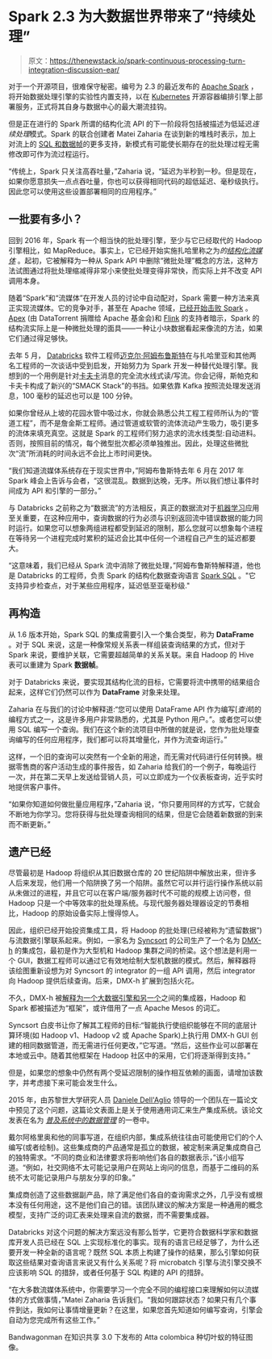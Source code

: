 # Spark 2.3 为大数据世界带来了“持续处理”

> 原文：<https://thenewstack.io/spark-continuous-processing-turn-integration-discussion-ear/>

对于一个开源项目，很难保守秘密。编号为 2.3 的最近发布的 [Apache Spark](https://spark.apache.org/) ，将开始数据处理引擎的实验性内置支持，以在 [Kubernetes](/category/kubernetes/) 开源容器编排引擎上部署服务，正式将其自身与数据中心的最大潮流挂钩。

但是正在进行的 Spark 所谓的结构化流 API 的下一阶段将包括被描述为低延迟*连续处理*模式。Spark 的联合创建者 Matei Zaharia 在谈到新的堆栈时表示，加上对流上的 [SQL 和数据帧](https://spark.apache.org/docs/latest/sql-programming-guide.html)的更多支持，新模式有可能使长期存在的批处理过程无需修改即可作为流过程运行。

“传统上，Spark 只关注高吞吐量，”Zaharia 说，“延迟为半秒到一秒。但是现在，如果你愿意损失一点点吞吐量，你也可以获得相同代码的超低延迟、毫秒级执行。因此您可以使用这些设置部署相同的应用程序。”

## 一批要有多小？

回到 2016 年，Spark 有一个相当快的批处理引擎，至少与它已经取代的 Hadoop 引擎相比，如 MapReduce。事实上，它已经开始实施扎哈里称之为*的[结构化流媒体](https://thenewstack.io/spark-2-0-will-offer-interactive-querying-live-data/)* 。起初，它被解释为一种从 Spark API 中删除“微批处理”概念的方法，这种方法试图通过将批处理缩减得非常小来使批处理变得非常快，而实际上并不改变 API 调用本身。

随着“Spark”和“流媒体”在开发人员的讨论中自动配对，Spark 需要一种方法来真正实现流媒体。它的竞争对手，甚至在 Apache 领域，[已经开始击败 Spark](https://www.infoworld.com/article/3101729/big-data/big-data-brawlers-4-challengers-to-spark.html) 。 [Apex](https://apex.apache.org/) (由 DataTorrent 捐赠给 Apache 基金会)和 [Flink](https://flink.apache.org/) 的支持者暗示，Spark 的结构流实际上是一种微批处理的面具——一种让小块数据看起来像流的方法，如果它们通过得足够快。

去年 5 月， [Databricks](https://databricks.com/) 软件工程师[迈克尔·阿姆布鲁斯特](https://www.linkedin.com/in/michaelarmbrust/)在与扎哈里亚和其他两名工程师的一次谈话中受到启发，开始努力为 Spark 开发一种替代处理引擎。我想到的一个用例是针对[卡夫卡](https://kafka.apache.org/)消息的完全流水线式读/写流。你会记得，斯帕克和卡夫卡构成了新兴的“SMACK Stack”的书挡。如果依靠 Kafka 按照流处理发送消息，100 毫秒的延迟也可以是 100 分钟。

如果你曾经从上坡的花园水管中吸过水，你就会熟悉公共工程工程师所认为的“管道工程”，而不是詹金斯工程师。通过管道或软管的流体流动产生吸力，吸引更多的流体来填充真空。这就是 Spark 的工程师们努力追求的流水线类型:自动进料。否则，按照目前的情况，每个微型批次都必须单独推出。因此，处理这些微批次“流”所消耗的时间永远不会比上市时间更快。

“我们知道流媒体系统存在于现实世界中，”阿姆布鲁斯特去年 6 月在 2017 年 Spark 峰会上告诉与会者，“这很混乱。数据到达晚，无序。所以我们想让事件时间成为 API 和引擎的一部分。”

与 Databricks 之前称之为“数据流”的方法相反，真正的数据流对于[机器学习](/category/machine-learning/)应用至关重要，在这种应用中，查询数据的行为必须与识别返回流中错误数据的能力同时运行。如果您可以想象两组进程都受到延迟的限制，那么您就可以想象每个进程在等待另一个进程完成时累积的延迟会比其中任何一个进程自己产生的延迟都要大。

“这意味着，我们已经从 Spark 流中消除了微批处理，”阿姆布鲁斯特解释道，他也是 Databricks 的工程师，负责 Spark 的结构化数据查询语言 [Spark SQL](https://spark.apache.org/sql/) 。"它支持异步检查点，对于某些应用程序，延迟低至亚毫秒级."

## 再构造

从 1.6 版本开始，Spark SQL 的集成需要引入一个集合类型，称为 **DataFrame** 。对于 SQL 来说，这是一种像常规关系表一样组装查询结果的方式，但对于 Spark 来说，要维护关联，它需要超越简单的关系关联。来自 Hadoop 的 Hive 表可以重建为 Spark **数据帧**。

对于 Databricks 来说，要实现其结构化流的目标，它需要将流中携带的结果组合起来，这样它们仍然可以作为 **DataFrame** 对象来处理。

Zaharia 在与我们的讨论中解释道:“您可以使用 DataFrame API 作为编写[*查询*]的编程方式之一，这是许多用户非常熟悉的，尤其是 Python 用户。”。或者您可以使用 SQL 编写一个查询。我们在这个新的流项目中所做的就是说，您作为批处理查询编写的任何应用程序，我们都可以将其增量化，并作为流查询运行。”

这样，一个旧的查询可以突然有一个全新的用途，而无需对代码进行任何转换。根据零售商的客户活动生成的事件报告，如 Zaharia 给我们的一个例子，每晚运行一次，并在第二天早上发送给营销人员，可以立即成为一个仪表板查询，近乎实时地提供客户事件。

“如果你知道如何做批量应用程序，”Zaharia 说，“你只要用同样的方式写，它就会不断地为你学习。您将获得与批处理查询相同的结果，但是它会随着新数据的到来而不断更新。”

## 遗产已经

尽管最初是 Hadoop 将组织从其旧数据仓库的 20 世纪陷阱中解放出来，但许多人后来发现，他们用一个陷阱换了另一个陷阱。虽然它可以并行运行操作系统以前从未做过的进程，并且它可以在客户端/服务器时代不可能的规模上访问卷，但 Hadoop 只是一个中等效率的批处理系统。与现代服务器处理器设定的节奏相比，Hadoop 的原始设备实际上慢得惊人。

因此，组织已经开始投资集成工具，将 Hadoop 的批处理(已经被称为“遗留数据”)与流数据引擎联系起来。例如，一家名为 [Syncsort](http://www.syncsort.com/en/Home) 的公司生产了一个名为 [DMX-h](https://www.syncsort.com/en/Products/BigData/DMXh) 的集成包，最初是作为大型机和 Hadoop 集群之间的桥梁。这个想法是利用一个 GUI，数据工程师可以通过它有效地绘制大型机数据的模式。然后，解释器将该绘图重新设想为对 Syncsort 的 integrator 的一组 API 调用，然后 integrator 向 Hadoop 提供后续查询。后来，DMX-h 扩展到包括火花。

不久，DMX-h 被[解释为一个大数据引擎和另一个](https://www.slideshare.net/Syncsort/use-cases-from-batch-to-streaming-mapreduce-to-spark-mainframe-to-cloud-todays-etl-does-it-all)之间的集成器，Hadoop 和 Spark 都被描述为“框架”，或许借用了一点 Apache Mesos 的词汇。

Syncsort 白皮书让你了解其工程师的目标:“智能执行使组织能够在不同的底层计算环境(如 Hadoop v1、Hadoop v2 或 Apache Spark)上执行用 DMX-h GUI 创建的相同数据管道，而无需进行任何更改，”它写道。“然后，这些作业可以部署在本地或云中。随着其他框架在 Hadoop 社区中的采用，它们将逐渐得到支持。”

但是，如果您的想象中仍然有两个受延迟限制的操作相互依赖的画面，请增加该数字，并考虑接下来可能会发生什么。

2015 年，由苏黎世大学研究人员 [Daniele Dell'Aglio](http://www.dellaglio.org/) 领导的一个团队在一篇论文中预见了这个问题，这篇论文表面上是关于使用通用词汇来生产集成系统。该论文发表在名为 *[普及系统中的数据管理](https://dl.acm.org/citation.cfm?id=2845108)* 的一卷中。

戴尔阿格里奥和他的同事写道，在组织内部，集成系统往往由可能使用它们的个人编写(或者绘制)。这些集成商的产品通常是孤立的数据，被定制来满足集成商自己的独特需求。“不同的商业和法律要求将影响他们各自的数据表示，”该小组写道。“例如，社交网络不太可能记录用户在网站上询问的信息，而基于二维码的系统不太可能记录用户与朋友分享的印象。”

集成商创造了这些数据副产品，除了满足他们各自的查询需求之外，几乎没有或根本没有任何用途，这不是他们自己的错。该团队建议的解决方案是一种通用的概念模型，支持广泛的词汇表来处理来自流的数据，而不需要集成器。

Databricks 对这个问题的解决方案远没有那么哲学，它更符合数据科学家和数据库开发人员已经在 SQL 上实现标准化的事实。现有的语言已经足够了，为什么还要开发一种全新的语言呢？既然 SQL 本质上构建了操作的结果，那么引擎如何获取这些结果对查询语言来说又有什么关系呢？将 microbatch 引擎与流引擎交换不应该影响 SQL 的措辞，或者任何基于 SQL 构建的 API 的措辞。

“在大多数流媒体系统中，你需要学习一个完全不同的编程接口来理解如何以流媒体的方式做事情，”Matei Zaharia 告诉我们。“我如何跟踪状态？如果只有几个事件到达，我如何让事情增量更新？在这里，如果您首先知道如何编写查询，引擎会自动为您完成所有这些工作。”

Bandwagonman 在知识共享 3.0 下发布的 Atta colombica 种切叶蚁的特征图像。

<svg xmlns:xlink="http://www.w3.org/1999/xlink" viewBox="0 0 68 31" version="1.1"><title>Group</title> <desc>Created with Sketch.</desc></svg>
